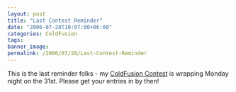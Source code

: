 ```yaml
---
layout: post
title: "Last Contest Reminder"
date: "2006-07-28T10:07:00+06:00"
categories: ColdFusion 
tags: 
banner_image: 
permalink: /2006/07/28/Last-Contest-Reminder
---
```


This is the last reminder folks - my <a href="http://ray.camdenfamily.com/index.cfm/2006/6/11/Advanced-ColdFusion-Contest-Announced">ColdFusion  Contest</a> is wrapping Monday night on the 31st. Please get your entries in by then!